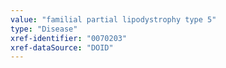 ```yaml
---
value: "familial partial lipodystrophy type 5"
type: "Disease"
xref-identifier: "0070203"
xref-dataSource: "DOID"
---
```

